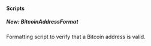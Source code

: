 
#### Scripts
##### New: BitcoinAddressFormat
Formatting script to verify that a Bitcoin address is valid.
